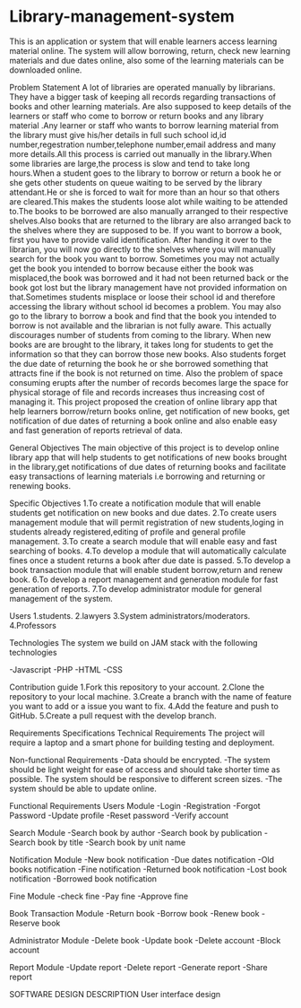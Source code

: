 # Library-management-system
This is an application or system that will enable learners access learning material online. The system will allow borrowing, return, check new learning materials and due dates online, also some of the learning materials can be downloaded online.


Problem Statement
A lot of libraries are operated manually by librarians. They have a bigger task of keeping all records regarding transactions of books and other learning materials. Are also supposed to keep details of the learners or staff who come to borrow or return books and any library material .Any learner or staff who wants to borrow learning material from the library must give his/her details in full such school id,id number,regestration number,telephone number,email address and many more details.All this process is carried out manually in the library.When some libraries are large,the process is slow and tend to take long hours.When a student goes to the library to borrow or return a book he or she gets other students on queue waiting to be served by the library attendant.He or she is forced to wait for more than an hour so that others are cleared.This makes the students loose alot while waiting to be attended to.The books to be borrowed are also manually arranged to their respective shelves.Also books that are returned to the library are also arranged back to the shelves where they are supposed to be. If you want to borrow a book, first you have to provide valid identification. After handing it over to the librarian, you will now go directly to the shelves where you will manually search for the book you want to borrow. Sometimes you may not actually get the book you intended to borrow because either the book was misplaced,the book was borrowed and it had not been returned back or the book got lost but the library management have not provided information on that.Sometimes students misplace or loose their school id and therefore accessing the library without school id becomes a problem. You may also go to the library to borrow a book and find that the book you intended to borrow is not available and the librarian is not fully aware. This actually discourages number of students from coming to the library. When new books are are brought to the library, it takes long for students to get the information so that they can borrow those new books. Also students forget the due date of returning the book he or she borrowed something that attracts fine if the book is not returned on time. Also the problem of space consuming erupts after the number of records becomes large the space for physical storage of file and records increases thus increasing cost of managing it. This project proposed the creation of online library app that help learners borrow/return books online, get notification of new books, get notification of due dates of returning a book online and also enable easy and fast generation of reports retrieval of data.

General Objectives
The main objective of this project is to develop online library app that will help students to get notifications of new books brought in the library,get notifications of due dates of returning books and facilitate easy transactions of learning materials i.e borrowing and returning or renewing books.

Specific Objectives
1.To create a notification module that will enable students get notification on new books and due dates. 2.To create users management module that will permit registration of new students,loging in students already registered,editing of profile and general profile management. 3.To create a search module that will enable easy and fast searching of books. 4.To develop a module that will automatically calculate fines once a student returns a book after due date is passed. 5.To develop a book transaction module that will enable student borrow,return and renew book. 6.To develop a report management and generation module for fast generation of reports. 7.To develop administrator module for general management of the system.

Users
1.students. 2.lawyers 3.System administrators/moderators. 4.Professors

Technologies
The system we build on JAM stack with the following technologies

-Javascript -PHP -HTML -CSS

Contribution guide
1.Fork this repository to your account. 2.Clone the repository to your local machine. 3.Create a branch with the name of feature you want to add or a issue you want to fix. 4.Add the feature and push to GitHub. 5.Create a pull request with the develop branch.

Requirements Specifications
Technical Requirements
The project will require a laptop and a smart phone for building testing and deployment.

Non-functional Requirements
-Data should be encrypted. -The system should be light weight for ease of access and should take shorter time as possible. The system should be responsive to different screen sizes. -The system should be able to update online.

Functional Requirements
Users Module
-Login -Registration -Forgot Password -Update profile -Reset password -Verify account

Search Module
-Search book by author -Search book by publication -Search book by title -Search book by unit name

Notification Module
-New book notification -Due dates notification -Old books notification -Fine notification -Returned book notification -Lost book notification -Borrowed book notification

Fine Module
-check fine -Pay fine -Approve fine

Book Transaction Module
-Return book -Borrow book -Renew book -Reserve book

Administrator Module
-Delete book -Update book -Delete account -Block account

Report Module
-Update report -Delete report -Generate report -Share report

SOFTWARE DESIGN DESCRIPTION
User interface design
